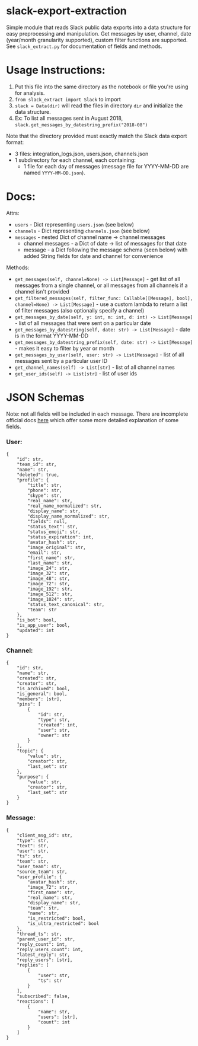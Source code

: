 # slack-export-extraction

Simple module that reads Slack public data exports into a data structure for easy preprocessing and manipulation. Get messages by user, channel, date (year/month granularity supported), custom filter functions are supported. See `slack_extract.py` for documentation of fields and methods.

# Usage Instructions:
1. Put this file into the same directory as the notebook or file you're using for analysis.
2. `from slack_extract import Slack` to import
3. `slack = Data(dir)` will read the files in directory `dir` and initialize the data structure. 
4. Ex: To list all messages sent in August 2018, `slack.get_messages_by_datestring_prefix("2018-08")`

Note that the directory provided must exactly match the Slack data export format:
- 3 files: integration_logs.json, users.json, channels.json
- 1 subdirectory for each channel, each containing:
    - 1 file for each day of messages (message file for YYYY-MM-DD are named `YYYY-MM-DD.json`).

# Docs:

Attrs:
- `users` - Dict representing `users.json` (see below)
- `channels` - Dict representing `channels.json` (see below)
- `messages` - nested Dict of channel name -> channel messages
    - channel messages - a Dict of date -> list of messages for that date
    - message - a Dict following the message schema (seen below) with added String fields for date and channel for convenience

Methods:
- `get_messages(self, channel=None) -> List[Message]` - get list of all messages from a single channel, or all messages from all channels if a channel isn't provided
- `get_filtered_messages(self, filter_func: Callable[[Message], bool], channel=None) -> List[Message]` - use a custom lambda to return a list of filter messages (also optionally specify a channel)
- `get_messages_by_date(self, y: int, m: int, d: int) -> List[Message]` - list of all messages that were sent on a particular date
- `get_messages_by_datestring(self, date: str) -> List[Message]` - date is in the format YYYY-MM-DD
- `get_messages_by_datestring_prefix(self, date: str) -> List[Message]` - makes it easy to filter by year or month
- `get_messages_by_user(self, user: str) -> List[Message]` - list of all messages sent by a particular user ID
- `get_channel_names(self) -> List[str]` - list of all channel names
- `get_user_ids(self) -> List[str]` - list of user ids

# JSON Schemas

Note: not all fields will be included in each message. There are incomplete official docs [here](https://slack.com/help/articles/220556107-How-to-read-Slack-data-exports) which offer some more detailed explanation of some fields.

### User:
```
{
    "id": str,
    "team_id": str,
    "name": str,
    "deleted": true,
    "profile": {
        "title": str,
        "phone": str,
        "skype": str,
        "real_name": str,
        "real_name_normalized": str,
        "display_name": str,
        "display_name_normalized": str,
        "fields": null,
        "status_text": str,
        "status_emoji": str,
        "status_expiration": int,
        "avatar_hash": str,
        "image_original": str,
        "email": str,
        "first_name": str,
        "last_name": str,
        "image_24": str,
        "image_32": str,
        "image_48": str,
        "image_72": str,
        "image_192": str,
        "image_512": str,
        "image_1024": str,
        "status_text_canonical": str,
        "team": str
    },
    "is_bot": bool,
    "is_app_user": bool,
    "updated": int
}
```

### Channel:
```
{
    "id": str,
    "name": str,
    "created": str,
    "creator": str,
    "is_archived": bool,
    "is_general": bool,
    "members": [str],
    "pins": [
        {
            "id": str,
            "type": str,
            "created": int,
            "user": str,
            "owner": str
        }
    ],
    "topic": {
        "value": str,
        "creator": str,
        "last_set": str
    },
    "purpose": {
        "value": str,
        "creator": str,
        "last_set": str
    }
}
```

### Message:
```
{
    "client_msg_id": str,
    "type": str,
    "text": str,
    "user": str,
    "ts": str,
    "team": str,
    "user_team": str,
    "source_team": str,
    "user_profile": {
        "avatar_hash": str,
        "image_72": str,
        "first_name": str,
        "real_name": str,
        "display_name": str,
        "team": str,
        "name": str,
        "is_restricted": bool,
        "is_ultra_restricted": bool
    },
    "thread_ts": str,
    "parent_user_id": str,
    "reply_count": int,
    "reply_users_count": int,
    "latest_reply": str,
    "reply_users": [str],
    "replies": [
        {
            "user": str,
            "ts": str
        }
    ],
    "subscribed": false,
    "reactions": [
        {
            "name": str,
            "users": [str],
            "count": int
        }
    ]
}
```
